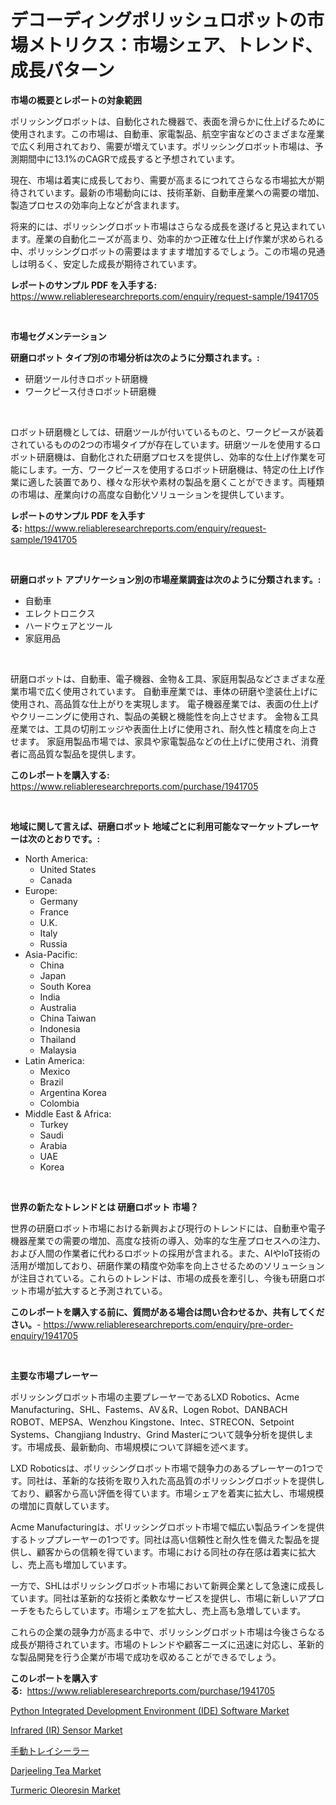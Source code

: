 <p><h1>デコーディングポリッシュロボットの市場メトリクス：市場シェア、トレンド、成長パターン</h1></p><p><strong>市場の概要とレポートの対象範囲</strong></p>
<p><p>ポリッシングロボットは、自動化された機器で、表面を滑らかに仕上げるために使用されます。この市場は、自動車、家電製品、航空宇宙などのさまざまな産業で広く利用されており、需要が増えています。ポリッシングロボット市場は、予測期間中に13.1%のCAGRで成長すると予想されています。</p><p>現在、市場は着実に成長しており、需要が高まるにつれてさらなる市場拡大が期待されています。最新の市場動向には、技術革新、自動車産業への需要の増加、製造プロセスの効率向上などが含まれます。</p><p>将来的には、ポリッシングロボット市場はさらなる成長を遂げると見込まれています。産業の自動化ニーズが高まり、効率的かつ正確な仕上げ作業が求められる中、ポリッシングロボットの需要はますます増加するでしょう。この市場の見通しは明るく、安定した成長が期待されています。</p></p>
<p><strong>レポートのサンプル PDF を入手する:</strong> <a href="https://www.reliableresearchreports.com/enquiry/request-sample/1941705">https://www.reliableresearchreports.com/enquiry/request-sample/1941705</a></p>
<p>&nbsp;</p>
<p><strong>市場セグメンテーション</strong></p>
<p><strong>研磨ロボット タイプ別の市場分析は次のように分類されます。:</strong></p>
<p><ul><li>研磨ツール付きロボット研磨機</li><li>ワークピース付きロボット研磨機</li></ul></p>
<p>&nbsp;</p>
<p><p>ロボット研磨機としては、研磨ツールが付いているものと、ワークピースが装着されているものの2つの市場タイプが存在しています。研磨ツールを使用するロボット研磨機は、自動化された研磨プロセスを提供し、効率的な仕上げ作業を可能にします。一方、ワークピースを使用するロボット研磨機は、特定の仕上げ作業に適した装置であり、様々な形状や素材の製品を磨くことができます。両種類の市場は、産業向けの高度な自動化ソリューションを提供しています。</p></p>
<p><strong>レポートのサンプル PDF を入手する:</strong>&nbsp;<a href="https://www.reliableresearchreports.com/enquiry/request-sample/1941705">https://www.reliableresearchreports.com/enquiry/request-sample/1941705</a></p>
<p>&nbsp;</p>
<p><strong> 研磨ロボット アプリケーション別の市場産業調査は次のように分類されます。:</strong></p>
<p><ul><li>自動車</li><li>エレクトロニクス</li><li>ハードウェアとツール</li><li>家庭用品</li></ul></p>
<p>&nbsp;</p>
<p><p>研磨ロボットは、自動車、電子機器、金物＆工具、家庭用製品などさまざまな産業市場で広く使用されています。 自動車産業では、車体の研磨や塗装仕上げに使用され、高品質な仕上がりを実現します。 電子機器産業では、表面の仕上げやクリーニングに使用され、製品の美観と機能性を向上させます。 金物＆工具産業では、工具の切削エッジや表面仕上げに使用され、耐久性と精度を向上させます。 家庭用製品市場では、家具や家電製品などの仕上げに使用され、消費者に高品質な製品を提供します。</p></p>
<p><strong>このレポートを購入する:</strong>&nbsp; <a href="https://www.reliableresearchreports.com/purchase/1941705">https://www.reliableresearchreports.com/purchase/1941705</a></p>
<p>&nbsp;</p>
<p><strong>地域に関して言えば、研磨ロボット 地域ごとに利用可能なマーケットプレーヤーは次のとおりです。:</strong></p>
<p><ul>
    <li>
        North America:
        <ul>
            <li>United States</li>
            <li>Canada</li>
        </ul>
    </li>
    <li>
        Europe:
        <ul>
            <li>Germany</li>
            <li>France</li>
            <li>U.K.</li>
            <li>Italy</li>
            <li>Russia</li>
        </ul>
    </li>
    <li>
        Asia-Pacific:
        <ul>
            <li>China</li>
            <li>Japan</li>
            <li>South Korea</li>
            <li>India</li>
            <li>Australia</li>
            <li>China Taiwan</li>
            <li>Indonesia</li>
            <li>Thailand</li>
            <li>Malaysia</li>
        </ul>
    </li>
    <li>
        Latin America:
        <ul>
            <li>Mexico</li>
            <li>Brazil</li>
            <li>Argentina Korea</li>
            <li>Colombia</li>
        </ul>
    </li>
    <li>
        Middle East & Africa:
        <ul>
            <li>Turkey</li>
            <li>Saudi</li>
            <li>Arabia</li>
            <li>UAE</li>
            <li>Korea</li>
        </ul>
    </li>
    </ul></p>
<p>&nbsp;</p>
<p><strong>世界の新たなトレンドとは 研磨ロボット 市場？</strong></p>
<p><p>世界の研磨ロボット市場における新興および現行のトレンドには、自動車や電子機器産業での需要の増加、高度な技術の導入、効率的な生産プロセスへの注力、および人間の作業者に代わるロボットの採用が含まれる。また、AIやIoT技術の活用が増加しており、研磨作業の精度や効率を向上させるためのソリューションが注目されている。これらのトレンドは、市場の成長を牽引し、今後も研磨ロボット市場が拡大すると予測されている。</p></p>
<p><strong>このレポートを購入する前に、質問がある場合は問い合わせるか、共有してください。</strong>- <a href="https://www.reliableresearchreports.com/enquiry/pre-order-enquiry/1941705">https://www.reliableresearchreports.com/enquiry/pre-order-enquiry/1941705</a></p>
<p>&nbsp;</p>
<p><strong>主要な市場プレーヤー</strong></p>
<p><p>ポリッシングロボット市場の主要プレーヤーであるLXD Robotics、Acme Manufacturing、SHL、Fastems、AV＆R、Logen Robot、DANBACH ROBOT、MEPSA、Wenzhou Kingstone、Intec、STRECON、Setpoint Systems、Changjiang Industry、Grind Masterについて競争分析を提供します。市場成長、最新動向、市場規模について詳細を述べます。</p><p>LXD Roboticsは、ポリッシングロボット市場で競争力のあるプレーヤーの1つです。同社は、革新的な技術を取り入れた高品質のポリッシングロボットを提供しており、顧客から高い評価を得ています。市場シェアを着実に拡大し、市場規模の増加に貢献しています。</p><p>Acme Manufacturingは、ポリッシングロボット市場で幅広い製品ラインを提供するトッププレーヤーの1つです。同社は高い信頼性と耐久性を備えた製品を提供し、顧客からの信頼を得ています。市場における同社の存在感は着実に拡大し、売上高も増加しています。</p><p>一方で、SHLはポリッシングロボット市場において新興企業として急速に成長しています。同社は革新的な技術と柔軟なサービスを提供し、市場に新しいアプローチをもたらしています。市場シェアを拡大し、売上高も急増しています。</p><p>これらの企業の競争力が高まる中で、ポリッシングロボット市場は今後さらなる成長が期待されています。市場のトレンドや顧客ニーズに迅速に対応し、革新的な製品開発を行う企業が市場で成功を収めることができるでしょう。</p></p>
<p><strong>このレポートを購入する:</strong>&nbsp;&nbsp;<a href="https://www.reliableresearchreports.com/purchase/1941705">https://www.reliableresearchreports.com/purchase/1941705</a></p>
<p><p><a href="https://issuu.com/reportprime-2/docs/python-integrated-development-environment-ide-soft">Python Integrated Development Environment (IDE) Software Market</a></p><p><a href="https://shimmer-gardenia-37a.notion.site/Infrared-IR-Sensor-Market-Research-Report-Unlocks-Analysis-on-the-Market-Financial-Status-Market--69ba68ec31a34c1caa47d5a33c368226">Infrared (IR) Sensor Market</a></p><p><a href="https://github.com/zjkmgcs938405/Market-Research-Report-List-1/blob/main/7668661193016.md">手動トレイシーラー</a></p><p><a href="https://view.publitas.com/reportprime-1/darjeeling-tea-market-size-global-industry-overview-market-segmentation-and-forecast-2024-to-2031/">Darjeeling Tea Market</a></p><p><a href="https://github.com/vimar16th/Market-Research-Report-List-3/blob/main/turmeric-oleoresin-market.md">Turmeric Oleoresin Market</a></p></p>